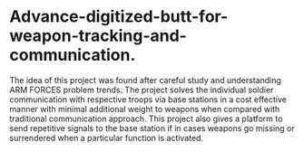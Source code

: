 # Advance-digitized-butt-for-weapon-tracking-and-communication.
The idea of this project was found after careful study and understanding ARM FORCES problem trends. The project solves the individual soldier communication with respective troops via base stations in a cost effective manner with minimal additional weight to weapons when compared with traditional communication approach. This project also gives a platform to send repetitive signals to the base station if in cases weapons go missing or surrendered when a particular function is activated.
